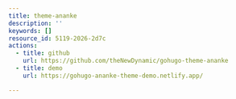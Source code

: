 ```yaml
---
title: theme-ananke
description: ''
keywords: []
resource_id: 5119-2026-2d7c
actions:
  - title: github
    url: https://github.com/theNewDynamic/gohugo-theme-ananke
  - title: demo
    url: https://gohugo-ananke-theme-demo.netlify.app/

---
```





